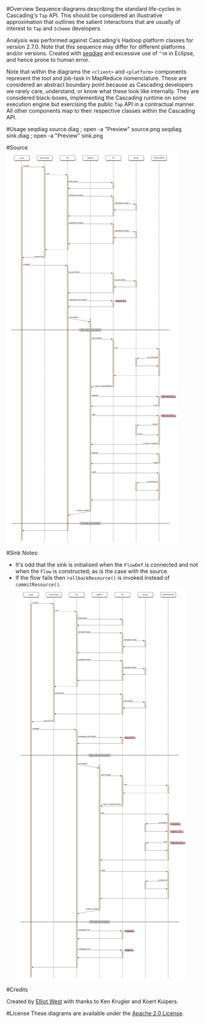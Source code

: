 #Overview
Sequence diagrams describing the standard life-cycles in Cascading's `Tap` API. This should be considered an illustrative approximation that outlines the salient interactions that are usually of interest to `Tap` and `Scheme` developers.

Analysis was performed against Cascading's Hadoop platform classes for version 2.7.0. Note that this sequence may differ for different platforms and/or versions. Created with [seqdiag](http://blockdiag.com/en/seqdiag/) and excessive use of `^⌥H` in Eclipse, and hence prone to human error.

Note that within the diagrams the `<client>` and `<platform>` components represent the tool and job-task in MapReduce nomenclature. These are considered an abstract boundary point because as Cascading developers we rarely care, understand, or know what these look like internally. They are considered black-boxes, implementing the Cascading runtime on some execution engine but exercising the public `Tap` API in a contractual manner. All other components map to their respective classes within the Cascading API.

#Usage
    seqdiag source.diag ; open -a "Preview" source.png
    seqdiag sink.diag ; open -a "Preview" sink.png 

#Source
![Source](source.png)

#Sink
Notes:

* It's odd that the sink is initialised when the `FlowDef` is connected and not when the `Flow` is constructed, as is the case with the source.
* If the flow fails then `rollbackResource()` is invoked instead of `commitResource()`.
![Sink](sink.png)

#Credits

Created by [Elliot West](https://github.com/teabot) with thanks to Ken Krugler and Koert Kuipers.

#License
These diagrams are available under the [Apache 2.0 License](http://www.apache.org/licenses/LICENSE-2.0.html).
